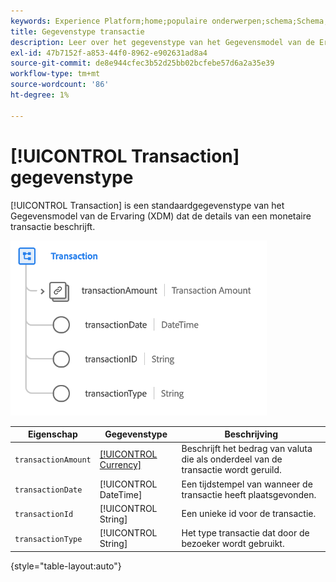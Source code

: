 ```yaml
---
keywords: Experience Platform;home;populaire onderwerpen;schema;Schema;XDM;velden;schema's;Schema's;transactie;datatype;data-type;data-type;
title: Gegevenstype transactie
description: Leer over het gegevenstype van het Gegevensmodel van de Ervaring van de Transactie (XDM).
exl-id: 47b7152f-a853-44f0-8962-e902631ad8a4
source-git-commit: de8e944cfec3b52d25bb02bcfebe57d6a2a35e39
workflow-type: tm+mt
source-wordcount: '86'
ht-degree: 1%

---
```


# [!UICONTROL Transaction] gegevenstype

[!UICONTROL Transaction] is een standaardgegevenstype van het Gegevensmodel van de Ervaring (XDM) dat de details van een monetaire transactie beschrijft.

![&#x200B; structuur van de Transactie &#x200B;](../images/data-types/transaction.png)

| Eigenschap | Gegevenstype | Beschrijving |
| --- | --- | --- |
| `transactionAmount` | [[!UICONTROL Currency]](./currency.md) | Beschrijft het bedrag van valuta die als onderdeel van de transactie wordt geruild. |
| `transactionDate` | [!UICONTROL DateTime] | Een tijdstempel van wanneer de transactie heeft plaatsgevonden. |
| `transactionId` | [!UICONTROL String] | Een unieke id voor de transactie. |
| `transactionType` | [!UICONTROL String] | Het type transactie dat door de bezoeker wordt gebruikt. |

{style="table-layout:auto"}
